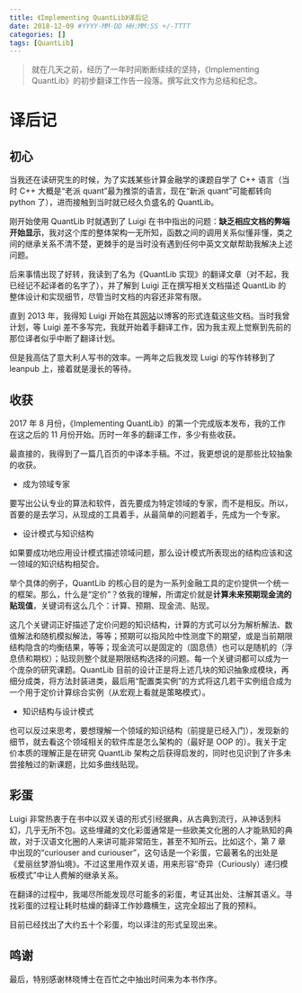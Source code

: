 ```yaml
---
title: 《Implementing QuantLib》译后记
date: 2018-12-09 #YYYY-MM-DD HH:MM:SS +/-TTTT
categories: []
tags: [QuantLib]
---
```


> 就在几天之前，经历了一年时间断断续续的坚持，《Implementing QuantLib》的初步翻译工作告一段落。撰写此文作为总结和纪念。

# 译后记

## 初心

当我还在读研究生的时候，为了实践某些计算金融学的课题自学了 C++ 语言（当时 C++ 大概是“老派 quant”最为推崇的语言，现在“新派 quant”可能都转向 python 了），进而接触到当时就已经久负盛名的 QuantLib。

刚开始使用 QuantLib 时就遇到了 Luigi 在书中指出的问题：**缺乏相应文档的弊端开始显示**，我对这个库的整体架构一无所知，函数之间的调用关系似懂非懂，类之间的继承关系不清不楚，更棘手的是当时没有遇到任何中英文文献帮助我解决上述问题。

后来事情出现了好转，我读到了名为《QuantLib 实现》的翻译文章（对不起，我已经记不起译者的名字了），并了解到 Luigi 正在撰写相关文档描述 QuantLib 的整体设计和实现细节，尽管当时文档的内容还非常有限。

直到 2013 年，我得知 Luigi 开始在其[网站](https://www.implementingquantlib.com/)以博客的形式连载这些文档。当时我曾计划，等 Luigi 差不多写完，我就开始着手翻译工作，因为我主观上觉察到先前的那位译者似乎中断了翻译计划。

但是我高估了意大利人写书的效率。一两年之后我发现 Luigi 的写作转移到了 leanpub 上，接着就是漫长的等待。

## 收获

2017 年 8 月份，《Implementing QuantLib》的第一个完成版本发布，我的工作在这之后的 11 月份开始。历时一年多的翻译工作，多少有些收获。

最直接的，我得到了一篇几百页的中译本手稿。不过，我更想说的是那些比较抽象的收获。

* 成为领域专家

要写出公认专业的算法和软件，首先要成为特定领域的专家，而不是相反。所以，首要的是去学习，从现成的工具着手，从最简单的问题着手，先成为一个专家。

* 设计模式与知识结构

如果要成功地应用设计模式描述领域问题，那么设计模式所表现出的结构应该和这一领域的知识结构相契合。

举个具体的例子，QuantLib 的核心目的是为一系列金融工具的定价提供一个统一的框架。那么，什么是“定价”？依我的理解，所谓定价就是**计算未来预期现金流的贴现值**，关键词有这么几个：计算、预期、现金流、贴现。

这几个关键词正好描述了定价问题的知识结构，计算的方式可以分为解析解法、数值解法和随机模拟解法，等等；预期可以指风险中性测度下的期望，或是当前期限结构隐含的均衡结果，等等；现金流可以是固定的（固息债）也可以是随机的（浮息债和期权）；贴现则整个就是期限结构选择的问题。每一个关键词都可以成为一个庞杂的研究课题。QuantLib 目前的设计正是将上述几块的知识抽象成模块，再细分成类，将方法封装进类，最后用“配置类实例”的方式将这几若干实例组合成为一个用于定价计算综合实例（从宏观上看就是策略模式）。

* 知识结构与设计模式

也可以反过来思考，要想理解一个领域的知识结构（前提是已经入门），发现新的细节，就去看这个领域相关的软件库是怎么架构的（最好是 OOP 的）。我关于定价本质的理解正是在研究 QuantLib 架构之后获得启发的，同时也见识到了许多未尝接触过的新课题，比如多曲线贴现。

## 彩蛋

Luigi 非常热衷于在书中以双关语的形式引经据典，从古典到流行，从神话到科幻，几乎无所不包。这些埋藏的文化彩蛋通常是一些欧美文化圈的人才能熟知的典故，对于汉语文化圈的人来讲可能非常陌生，甚至不知所云。比如这个，第 7 章中出现的“curiouser and curiouser”，这句话是一个彩蛋，它最著名的出处是《爱丽丝梦游仙境》。不过这里用作双关语，用来形容“奇异（Curiously）递归模板模式”中让人费解的继承关系。

在翻译的过程中，我竭尽所能发现尽可能多的彩蛋，考证其出处、注解其语义。寻找彩蛋的过程让耗时枯燥的翻译工作妙趣横生，这完全超出了我的预料。

目前已经找出了大约五十个彩蛋，均以译注的形式呈现出来。

## 鸣谢

最后，特别感谢林晓博士在百忙之中抽出时间来为本书作序。

